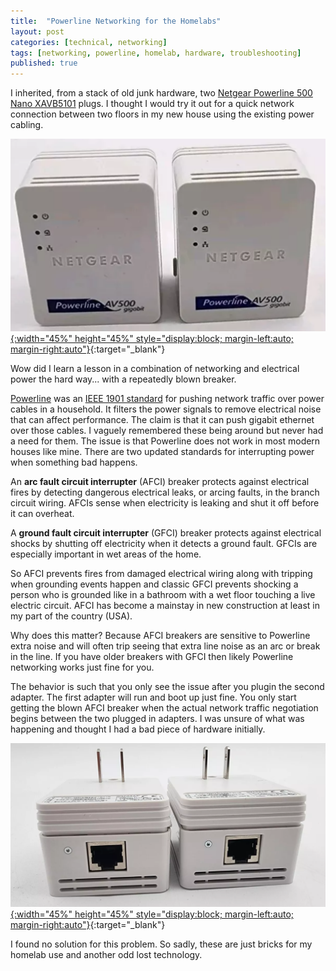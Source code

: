 ```yaml
---
title:  "Powerline Networking for the Homelabs"
layout: post
categories: [technical, networking]
tags: [networking, powerline, homelab, hardware, troubleshooting]
published: true
---
```


I inherited, from a stack of old junk hardware, two [Netgear Powerline 500 Nano XAVB5101](https://www.netgear.com/support/product/xavb5101/) plugs. I thought I would try it out for a quick network connection between two floors in my new house using the existing power cabling.

[![Powerline NIC](/assets/images/powerline-networking-01.png "Powerline NIC"){:width="45%" height="45%" style="display:block; margin-left:auto; margin-right:auto"}](/assets/images/powerline-networking-01.png){:target="_blank"}

Wow did I learn a lesson in a combination of networking and electrical power the hard way... with a repeatedly blown breaker.

<!-- excerpt-end -->

[Powerline](https://en.wikipedia.org/wiki/Power-line_communication#Home_networking_(LAN)) was an [IEEE 1901 standard](https://en.wikipedia.org/wiki/IEEE_1901) for pushing network traffic over power cables in a household. It filters the power signals to remove electrical noise that can affect performance. The claim is that it can push gigabit ethernet over those cables. I vaguely remembered these being around but never had a need for them. The issue is that Powerline does not work in most modern houses like mine. There are two updated standards for interrupting power when something bad happens.

An **arc fault circuit interrupter** (AFCI) breaker protects against electrical fires by detecting dangerous electrical leaks, or arcing faults, in the branch circuit wiring. AFCIs sense when electricity is leaking and shut it off before it can overheat.

A **ground fault circuit interrupter** (GFCI) breaker protects against electrical shocks by shutting off electricity when it detects a ground fault. GFCIs are especially important in wet areas of the home.

So AFCI prevents fires from damaged electrical wiring along with tripping when grounding events happen and classic GFCI prevents shocking a person who is grounded like in a bathroom with a wet floor touching a live electric circuit. AFCI has become a mainstay in new construction at least in my part of the country (USA).

Why does this matter? Because AFCI breakers are sensitive to Powerline extra noise and will often trip seeing that extra line noise as an arc or break in the line. If you have older breakers with GFCI then likely Powerline networking works just fine for you.

The behavior is such that you only see the issue after you plugin the second adapter. The first adapter will run and boot up just fine. You only start getting the blown AFCI breaker when the actual network traffic negotiation begins between the two plugged in adapters. I was unsure of what was happening and thought I had a bad piece of hardware initially.

[![Powerline NIC](/assets/images/powerline-networking-02.png "Powerline NIC"){:width="45%" height="45%" style="display:block; margin-left:auto; margin-right:auto"}](/assets/images/powerline-networking-02.png){:target="_blank"}

I found no solution for this problem. So sadly, these are just bricks for my homelab use and another odd lost technology.
